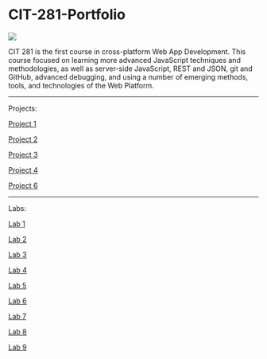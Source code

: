 # CIT-281-Portfolio

![](https://canvas.uoregon.edu/courses/198787/files/13209143/preview)

CIT 281 is the first course in cross-platform Web App Development. This course focused on learning more advanced JavaScript techniques and methodologies, as well as server-side JavaScript, REST and JSON, git and GitHub, advanced debugging, and using a number of emerging methods, tools, and technologies of the Web Platform.

-----------------------------------------------------------------------------------------------------------------------------------------------------------

Projects:

[Project 1](https://uofoalexfort.github.io/Project-1/)

[Project 2](https://uofoalexfort.github.io/Project-2/)

[Project 3](https://uofoalexfort.github.io/Project-3/)

[Project 4](https://github.com/UofOalexfort/Project-4) 

[Project 6](https://github.com/UofOalexfort/Project-6)

-----------------------------------------------------------------------------------------------------------------------------------------------------------

Labs:

[Lab 1](https://uofoalexfort.github.io/Lab-1/)

[Lab 2](https://uofoalexfort.github.io/Lab-2/)

[Lab 3](https://uofoalexfort.github.io/Lab-3/)

[Lab 4](https://uofoalexfort.github.io/Lab-4/)

[Lab 5](https://uofoalexfort.github.io/Lab-5/)

[Lab 6](https://uofoalexfort.github.io/Lab-6/)

[Lab 7](https://uofoalexfort.github.io/Lab-7-/)

[Lab 8](https://uofoalexfort.github.io/Lab-8/)

[Lab 9](https://uofoalexfort.github.io/Lab-9-/)





